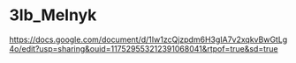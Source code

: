 # 3lb_Melnyk
https://docs.google.com/document/d/1Iw1zcQjzpdm6H3gIA7v2xqkvBwGtLg4o/edit?usp=sharing&ouid=117529553212391068041&rtpof=true&sd=true
